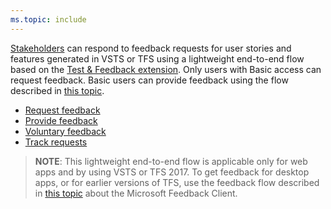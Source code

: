 ```yaml
---
ms.topic: include
---
```


[Stakeholders](../../security/get-started-stakeholder.md)
can respond to feedback requests for user stories and 
features generated in VSTS or TFS using
a lightweight end-to-end flow based on the 
[Test &amp; Feedback extension](../getting-started/perform-exploratory-tests.md).
Only users with Basic access can request feedback. Basic users
can provide feedback using the flow described in
[this topic](../stakeholder/provide-stakeholder-feedback.md#non-stakeholder-feedback).

* [Request feedback](../stakeholder/request-stakeholder-feedback.md#request)
* [Provide feedback](../stakeholder/provide-stakeholder-feedback.md#provide)
* [Voluntary feedback](../stakeholder/voluntary-stakeholder-feedback.md#voluntary)
* [Track requests](../stakeholder/track-stakeholder-feedback.md#track)

>**NOTE**: This lightweight end-to-end flow is applicable only for web apps
and by using VSTS or TFS 2017. To get feedback for desktop apps, or for 
earlier versions of TFS, use the feedback flow described in
[this topic](../../feedback/get-feedback.md)
about the Microsoft Feedback Client.
